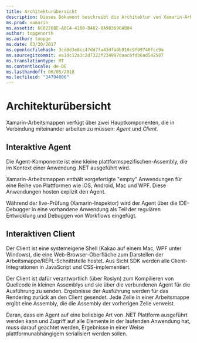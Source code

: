 ```yaml
---
title: Architekturübersicht
description: Dieses Dokument beschreibt die Architektur von Xamarin-Arbeitsmappen, untersuchen, wie die interaktive Agent und interaktiven Client zusammenarbeiten.
ms.prod: xamarin
ms.assetid: 6C0226BE-A0C4-4108-B482-0A903696AB04
author: topgenorth
ms.author: toopge
ms.date: 03/30/2017
ms.openlocfilehash: 3cd0d3e8cc47dd7fa43dfa0b910c9f09740fcc9a
ms.sourcegitcommit: ea1dc12a3c2d7322f234997daacbfdb6ad542507
ms.translationtype: MT
ms.contentlocale: de-DE
ms.lasthandoff: 06/05/2018
ms.locfileid: "34794006"
---
```

# <a name="architecture-overview"></a>Architekturübersicht

Xamarin-Arbeitsmappen verfügt über zwei Hauptkomponenten, die in Verbindung miteinander arbeiten zu müssen: _Agent_ und _Client_.

## <a name="interactive-agent"></a>Interaktive Agent

Die Agent-Komponente ist eine kleine plattformspezifischen-Assembly, die im Kontext einer Anwendung .NET ausgeführt wird.

Xamarin-Arbeitsmappen enthält vorgefertigte "empty" Anwendungen für eine Reihe von Plattformen wie iOS, Android, Mac und WPF. Diese Anwendungen hosten explizit den Agent.

Während der live-Prüfung (Xamarin-Inspektor) wird der Agent über die IDE-Debugger in eine vorhandene Anwendung als Teil der regulären Entwicklung und Debuggen von Workflows eingefügt.

## <a name="interactive-client"></a>Interaktiven Client

Der Client ist eine systemeigene Shell (Kakao auf einem Mac, WPF unter Windows), die eine Web-Browser-Oberfläche zum Darstellen der Arbeitsmappe/REPL-Schnittstelle hostet. Aus Sicht SDK werden alle Client-Integrationen in JavaScript und CSS-implementiert.

Der Client ist dafür verantwortlich (über Roslyn) zum Kompilieren von Quellcode in kleinen Assemblys und sie über die verbundenen Agent für die Ausführung zu senden. Ergebnisse der Ausführung werden für das Rendering zurück an den Client gesendet. Jede Zelle in einer Arbeitsmappe ergibt eine Assembly, die die Assembly der vorherigen Zelle verweist.

Daran, dass ein Agent auf eine beliebige Art von .NET Plattform ausgeführt werden kann und Zugriff auf alle Elemente in der laufenden Anwendung hat, muss darauf geachtet werden, Ergebnisse in einer Weise plattformunabhängigem serialisiert werden sollen.

